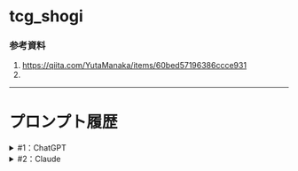 # tcg_shogi

### 参考資料
1. https://qiita.com/YutaManaka/items/60bed57196386ccce931
2. 

---
# プロンプト履歴

<details><summary>#1：ChatGPT</summary>

```
5マス将棋を生成AIに作ってもらう場合のプロンプトを考えて
```

* 結果として #2 が出力された。たたき台としては十分だと思う

</details>

<details><summary>#2：Claude</summary>

```
5x5の将棋ボードを使ったシンプルな将棋ゲームを作成してほしい。以下の要素を含めてください：
1. プレイヤーは各自、王、飛車、角の3つの駒を持つ。
2. 駒の動きとルールは通常の将棋に基づくが、ボードは5x5のサイズ。
3. ゲームの目的は相手の王を取ること。
4. 取った駒はそのままゲームから除外される。
5. プレイヤーが交互に駒を動かすターン制で、勝者が決まるまで繰り返す。
6. ゲームの開始時にランダムに駒の配置を決定する機能も追加してほしい。
このゲームのルールや駒の動きについて、具体的に説明して、簡単にプレイできるインターフェースを提案してください。
```

* この出力結果をよく推敲していなかったせいで 4. のような従来の将棋からは外れるような指示をしてしまった。見直し大事。

</details>
